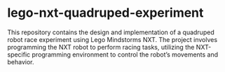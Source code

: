 # lego-nxt-quadruped-experiment
This repository contains the design and implementation of a quadruped robot race experiment using Lego Mindstorms NXT. The project involves programming the NXT robot to perform racing tasks, utilizing the NXT-specific programming environment to control the robot’s movements and behavior.
